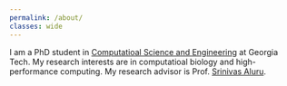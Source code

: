 ```yaml
---
permalink: /about/
classes: wide
---
```


I am a PhD student in [Computatioal Science and Engineering](https://www.cse.gatech.edu) at Georgia Tech. My research interests are in computatioal biology and high-performance computing. My research advisor is Prof. [Srinivas Aluru](https://www.cc.gatech.edu/~saluru/).
